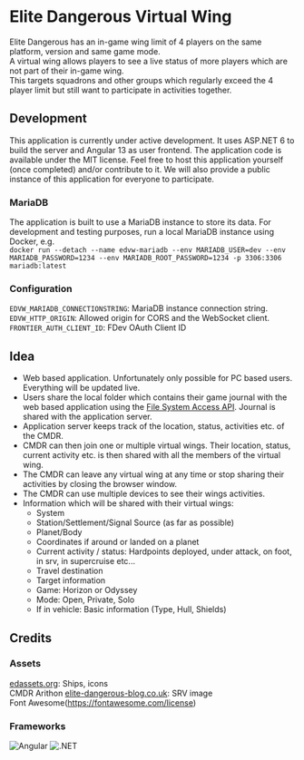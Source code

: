 # Elite Dangerous Virtual Wing
Elite Dangerous has an in-game wing limit of 4 players on the same platform, version and same game mode.   
A virtual wing allows players to see a live status of more players which are not part of their in-game wing.  
This targets squadrons and other groups which regularly exceed the 4 player limit but still want to participate in activities together.

## Development
This application is currently under active development.
It uses ASP.NET 6 to build the server and Angular 13 as user frontend.
The application code is available under the MIT license. Feel free to host this application yourself (once completed) and/or contribute to it.
We will also provide a public instance of this application for everyone to participate.

### MariaDB
The application is built to use a MariaDB instance to store its data.
For development and testing purposes, run a local MariaDB instance using Docker, e.g.  
`docker run --detach --name edvw-mariadb --env MARIADB_USER=dev --env MARIADB_PASSWORD=1234 --env MARIADB_ROOT_PASSWORD=1234 -p 3306:3306 mariadb:latest`

### Configuration
`EDVW_MARIADB_CONNECTIONSTRING`: MariaDB instance connection string.  
`EDVW_HTTP_ORIGIN`: Allowed origin for CORS and the WebSocket client.  
`FRONTIER_AUTH_CLIENT_ID`: FDev OAuth Client ID  

## Idea
- Web based application. Unfortunately only possible for PC based users. Everything will be updated live.
- Users share the local folder which contains their game journal with the web based application using the [File System Access API](https://developer.mozilla.org/en-US/docs/Web/API/File_System_Access_API). Journal is shared with the application server.
- Application server keeps track of the location, status, activities etc. of the CMDR.
- CMDR can then join one or multiple virtual wings. Their location, status, current activity etc. is then shared with all the members of the virtual wing.
- The CMDR can leave any virtual wing at any time or stop sharing their activities by closing the browser window.
- The CMDR can use multiple devices to see their wings activities.
- Information which will be shared with their virtual wings:
  - System
  - Station/Settlement/Signal Source (as far as possible)
  - Planet/Body
  - Coordinates if around or landed on a planet
  - Current activity / status: Hardpoints deployed, under attack, on foot, in srv, in supercruise etc...
  - Travel destination
  - Target information
  - Game: Horizon or Odyssey
  - Mode: Open, Private, Solo
  - If in vehicle: Basic information (Type, Hull, Shields)

## Credits
### Assets
[edassets.org](https://edassets.org/): Ships, icons  
CMDR Arithon [elite-dangerous-blog.co.uk](https://www.elite-dangerous-blog.co.uk/post/2017/10/26/Vehicle-icons): SRV image  
Font Awesome(https://fontawesome.com/license)  

### Frameworks
![Angular](https://angular.io/assets/images/logos/angular/angular.png) ![.NET](https://i.imgur.com/RYRYKhH.png)
